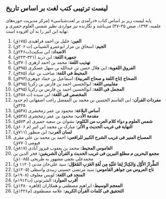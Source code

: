 ## لیست ترتیبی کتب لغت بر اساس تاریخ

پایه لیست زیر بر اساس کتاب «درآمدی بر لغت‌شناسی» (مرکز مدیریت حوزه‌های علمیه، ۱۳۹۴، صص ۴۵-۴۷) می‌باشد و نگارنده نیز مواردی نظیر شمس العلوم حمیری و نهایه ابن اثیر را به آن افزوده است:

1.  **العین:** خلیل بن احمد فراهیدی (۱۷۵ق)
2.  **الجیم:** اسحاق بن مرار ابوعمرو الشیبانی (ت ۲۰۶ق)
3.  **الاضداد:** ابن سکیت(ت۲۴۶ق)
4.  **جمهرة اللغة:** ابن درید (۳۲۱-۲۲۳ق)
5.  **تهذیب اللغة:** محمد بن احمد ازهری (۳۷۰ق)
6.  **الفروق اللغویة:** ابي هلال حسن بن عبدالله بن سهل عسکری (۳۹۵ق)
7.  **المحیط فی اللغة:** صاحب بن عباد (۳۸۵ق)
8.  **الصحاح (تاج اللغة و صحاح العربية):** اسماعيل بن حماد جوهری(۳۹۳ق)
9.  **مقاييس اللغة:** ابوالحسين احمد بن فارس بن زکریا (۳۹۵ق)
10.  **المجمل فی اللغة:** ابوالحسين احمد بن فارس بن زکریا (۳۹۵ق)
11.  **المخصص فی اللغة:** ابن سیده (ت ۴۵۸ق)
12.  **مفردات القرآن:** ابی القاسم الحسین بن محمد بن المفضل راغب اصفهانی (م حدود ۴۲۵ق)
13.  **أساس البلاغة:** محمود بن عمر زمخشری (۵۳۸ق)
14.  **مقدمة الأدب:** محمود بن عمر زمخشری (۵۳۸ق)
15.  **شمس العلوم و دواء كلام العرب من الكلوم:** نشوان بن سعید حمیری (م ۵۷۳ق)
16.  **النهاية في غريب الحديث و الأثر:** مبارک بن محمد ابن اثیر (م ۶۰۶ق)
17.  **لسان العرب:** ابن منظور (۷۱۱ق)
18.  **المصباح المنیر فی غریب الشرح الکبیر للرافعی:** احمد بن محمد بن علی مقری فیومی (۷۷۰ق)
19.  **القاموس المحیط:** محمد بن یعقوب فیروز آبادی (۸۱۷ق)
20.  **مجمع البحرین م مطلع النیرین فی غریب الحدیث و القرآن الشریفین:** فخر الدین بن محمدعلی نجفی مشهور به طریحی (۱۰۸۵ق)
21.  **الطِّرازُ الأَوَّل وَالكِنازُ لِمَا عَلَيْهِ مِن لُغَةِ العَرَبِ المُعَوَّل:** سید علی‌خان مدنی (۱۱۲۰ ق)
22.  **تاج العروس من جواهر القاموس:** سید مرتضی حسینی زبیدی واسطی (۱۲۰۵ق)
23.  **المنجد فی اللغة:** لویس معلوف (۱۹۰۸م)
24.  **أقرب الموارد:** الشرتونی (ت۱۹۱۲م)
25.  **المعجم الوسیط:** ابراهیم مصطفی و همکاران (قاهره ۱۳۸۰ق)
26.  **التحقيق فى كلمات القرآن الكريم‏:**  علامه مصطفوی (م۱۴۲۶ق)
